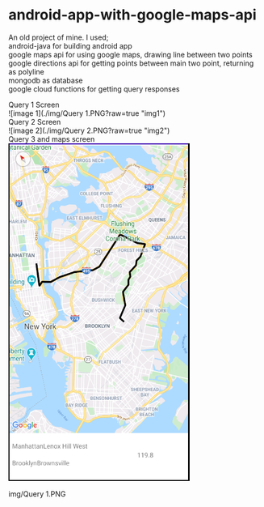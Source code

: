 # android-app-with-google-maps-api

An old project of mine. I used;  
android-java for building android app  
google maps api for using google maps, drawing line between two points  
google directions api for getting points between main two point, returning as polyline  
mongodb as database  
google cloud functions for getting query responses

Query 1 Screen  
![image 1](./img/Query 1.PNG?raw=true "img1")  
Query 2 Screen  
![image 2](./img/Query 2.PNG?raw=true "img2")   
Query 3 and maps screen  
![image 3](./img/polyline.PNG?raw=true "img3")  

img/Query 1.PNG
